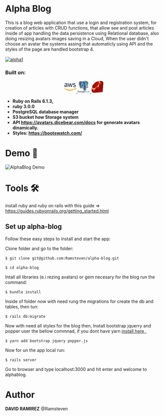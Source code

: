 # Alpha Blog

This is a blog web application that use a login and registration system, for creation of articles with CRUD functions, that allow see and post articles inside of app handling the data persistence using Relational database, also doing resizing avatars images saving in a Cloud, When the user didn't choose an avatar the systems assing that automaticly using API and the styles of the page are handled bootstrap 4.

<a align="center" href="https://enigmatic-sands-44491.herokuapp.com/"><img align="center" src="https://i.ibb.co/h8dZCYC/alpha1.png" alt="alpha1" border="0" ></a>

<h3 align="left"><b>Built on:</b></h3>
<p align="center"> <a href="https://aws.amazon.com" target="_blank"> <img src="https://raw.githubusercontent.com/devicons/devicon/master/icons/amazonwebservices/amazonwebservices-original-wordmark.svg" alt="aws" width="40" height="40"/> </a> <a href="https://www.postgresql.org" target="_blank"> <img src="https://raw.githubusercontent.com/devicons/devicon/master/icons/postgresql/postgresql-original-wordmark.svg" alt="postgresql" width="40" height="40"/> </a> <a href="https://www.ruby-lang.org/en/" target="_blank"> <img src="https://raw.githubusercontent.com/devicons/devicon/master/icons/ruby/ruby-original.svg" alt="ruby" width="40" height="40"/></a> </p>

- **Ruby on Rails 6.1.3,**
- **ruby 3.0.0**
- **PostgreSQL database manager**
- **S3 bucket how Storage system**
- **API https://avatars.dicebear.com/docs for generate avatars dinamically.**
- **Styles: https://bootswatch.com/**

# Demo 🎥

![AlphaBlog Demo](https://imgur.com/Rj6pGN9.gif)

# Tools 🛠

install ruby and ruby on rails with this guide => https://guides.rubyonrails.org/getting_started.html

## Set up alpha-blog

Follow these easy steps to install and start the app:

Clone folder and go to the folder:

```
$ git clone git@github.com:Ramsteven/alpha-blog.git
```

```
$ cd alpha-blog
```

Intall all libraries (e.i rezing avatars) or gem necesary for the blog run the command:

```
$ bundle install
```

Inside of folder now with need rung the migrations for create the db and tables, then tun:

```
$ rails db:migrate
```

Now with need all styles for the blog then, Install bootstrap jquerry and popper user the bellow commnad, if you dont have yarn [install here ](https://classic.yarnpkg.com/en/docs/install/#debian-stable),

```
$ yarn add bootstrap jquery popper.js
```

Now for un the app local run:

```
$ rails server
```

Go to browser and type localhost:3000 and hit enter and welcome to alphablog.

# Author

**DAVID RAMIREZ** @Ramsteven
